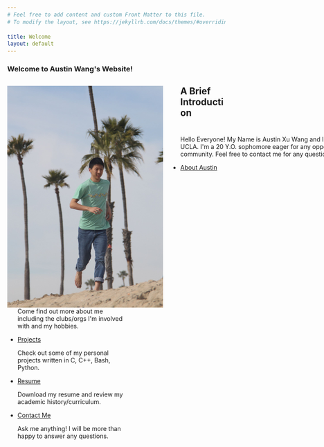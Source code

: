 ```yaml
---
# Feel free to add content and custom Front Matter to this file.
# To modify the layout, see https://jekyllrb.com/docs/themes/#overriding-theme-defaults

title: Welcome
layout: default
---
```

<h3>
    Welcome to Austin Wang's Website!
</h3>

<div class="large-block">
    <img src="/assets/austin0.jpg" alt="intro-pic" width ="360" height="512" 
    style="float:left;padding-right:40px">
    <h2>
        A Brief Introduction
    </h2>
    <p style="margin-left:50px;margin-top:40px;width:1200px;">
        Hello Everyone! My Name is Austin Xu Wang and I'm an ambitious and aspiring software engineer currently studying CS @ UCLA. I'm a 20 Y.O. sophomore eager for any opportunity to work with technology and provide better services for the community. Feel free to contact me for any questions!
    </p>
</div>
<div class="large-block" style="height:256px;">
    <ul>
        <li><div class="small-block">
            <a class="link-block-element" href="/about">About Austin</a>
            <p style="width:250px;">
                Come find out more about me including the clubs/orgs I'm involved with and my hobbies.
            </p>
        </div></li>
        <li><div class="small-block">
            <a class="link-block-element" href="/projects">Projects</a>
            <p style="width:250px;">
                Check out some of my personal projects written in C, C++, Bash, Python.
            </p>
        </div></li>
        <li><div class="small-block">
            <a class="link-block-element" href="/resume">Resume</a>
            <p style="width:250px;">
                Download my resume and review my academic history/curriculum.
            </p>
        </div></li>
        <li><div class="small-block">
            <a class="link-block-element" href="/contact">Contact Me</a>
            <p style="width:250px;">
                Ask me anything! I will be more than happy to answer any questions.
            </p>
        </div></li>
    </ul>
</div>

